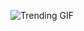 
<!-- GIF_SECTION -->
![Trending GIF](https://media3.giphy.com/media/v1.Y2lkPThiYjIxNzcyNDl6OHVoZ3I4aThzeHFuYnpoZjljYnpybzd5Z2Rnczlua3h4MGhzbyZlcD12MV9naWZzX3NlYXJjaCZjdD1n/3ohzdYt5HYinIx13ji/giphy.gif)
<!-- END_GIF_SECTION -->
